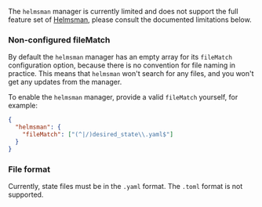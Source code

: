The `helmsman` manager is currently limited and does not support the full feature set of [Helmsman](https://github.com/Praqma/helmsman), please consult the documented limitations below.

### Non-configured fileMatch

By default the `helmsman` manager has an empty array for its `fileMatch` configuration option, because there is no convention for file naming in practice.
This means that `helmsman` won't search for any files, and you won't get any updates from the manager.

To enable the `helmsman` manager, provide a valid `fileMatch` yourself, for example:

```json
{
  "helmsman": {
    "fileMatch": ["(^|/)desired_state\\.yaml$"]
  }
}
```

### File format

Currently, state files must be in the `.yaml` format.
The `.toml` format is not supported.
